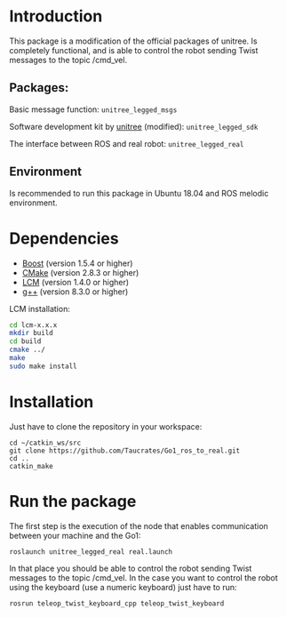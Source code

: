 # Introduction
This package is a modification of the official packages of unitree. Is completely functional, and is able to control the robot sending Twist messages to the topic /cmd_vel.

## Packages:

Basic message function: `unitree_legged_msgs`

Software development kit by [unitree](https://github.com/unitreerobotics/unitree_legged_sdk) (modified): `unitree_legged_sdk`

The interface between ROS and real robot: `unitree_legged_real`

## Environment
Is recommended to run this package in Ubuntu 18.04 and ROS melodic environment.

# Dependencies
* [Boost](http://www.boost.org) (version 1.5.4 or higher)
* [CMake](http://www.cmake.org) (version 2.8.3 or higher)
* [LCM](https://github.com/lcm-proj/lcm/releases) (version 1.4.0 or higher)
* [g++](https://gcc.gnu.org/) (version 8.3.0 or higher)

LCM installation:
```bash
cd lcm-x.x.x
mkdir build
cd build
cmake ../
make
sudo make install
```

# Installation
Just have to clone the repository in your workspace:
```
cd ~/catkin_ws/src
git clone https://github.com/Taucrates/Go1_ros_to_real.git
cd ..
catkin_make
```

# Run the package
The first step is the execution of the node that enables communication between your machine and the Go1:

```
roslaunch unitree_legged_real real.launch
```

In that place you should be able to control the robot sending Twist messages to the topic /cmd_vel.
In the case you want to control the robot using the keyboard (use a numeric keyboard) just have to run:

```
rosrun teleop_twist_keyboard_cpp teleop_twist_keyboard
```





